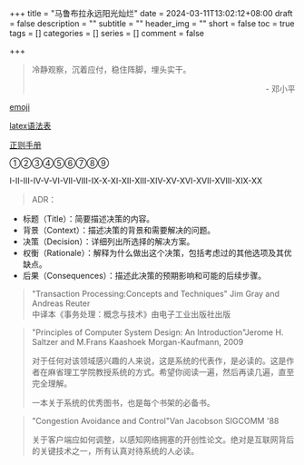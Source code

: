 +++
title = "马鲁布拉永远阳光灿烂"
date = 2024-03-11T13:02:12+08:00
draft = false
description = ""
subtitle = ""
header_img = ""
short = false
toc = true
tags = []
categories = []
series = []
comment = false

+++

> 冷静观察，沉着应付，稳住阵脚，埋头实干。
> <p align="right">- 邓小平</p>

[emoji](https://gohugo.io/quick-reference/emojis/)

[latex语法表](https://www.cmor-faculty.rice.edu/~heinken/latex/symbols.pdf)

[正则手册](https://tool.oschina.net/uploads/apidocs/jquery/regexp.html)

①②③④⑤⑥⑦⑧⑨

I-II-III-IV-V-VI-VII-VIII-IX-X-XI-XII-XIII-XIV-XV-XVI-XVII-XVIII-XIX-XX

> ADR：
- 标题（Title）：简要描述决策的内容。
- 背景（Context）：描述决策的背景和需要解决的问题。
- 决策（Decision）：详细列出所选择的解决方案。
- 权衡（Rationale）：解释为什么做出这个决策，包括考虑过的其他选项及其优缺点。
- 后果（Consequences）：描述此决策的预期影响和可能的后续步骤。

> "Transaction Processing:Concepts and Techniques" Jim Gray and Andreas Reuter<br>
> 中译本《事务处理：概念与技术》由电子工业出版社出版

>"Principles of Computer System Design: An Introduction"Jerome H. Saltzer and M.Frans Kaashoek Morgan-Kaufmann, 2009
>
>对于任何对该领域感兴趣的人来说，这是系统的代表作，是必读的。这是作者在麻省理工学院教授系统的方式。希望你阅读一遍，然后再读几遍，直至完全理解。
>
>一本关于系统的优秀图书，也是每个书架的必备书。

> "Congestion Avoidance and Control"Van Jacobson SIGCOMM '88
>
> 关于客户端应如何调整，以感知网络拥塞的开创性论文。绝对是互联网背后的关键技术之一，所有认真对待系统的人必读。

